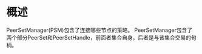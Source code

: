 # 概述
PeerSetManager(PSM)包含了连接哪些节点的策略。
PeerSetManager包含了两个部分PeerSet和PeerSetHandle，前面者集合自身，后者是与该集合交易的句柄。


